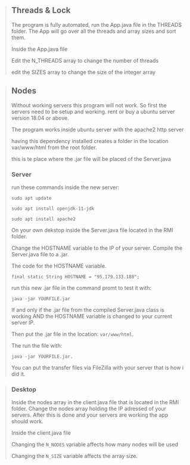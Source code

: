 >## Threads & Lock
>
>The program is fully automated, run the App.java file in the THREADS folder. The App will go over all the threads and array sizes and sort them.
>
>Inside the App.java file
>
>Edit the N_THREADS array to change the number of threads
>
>edit the SIZES array to change the size of the integer array 

>## Nodes
>Without working servers this program will not work. So first the servers need to be setup and working. rent or buy a ubuntu server version 18.04 or above.
> 
> The program works inside ubuntu server with the apache2 http server 
> 
> having this dependency installed creates a folder in the location var/www/html from the root folder.
> 
> this is te place where the .jar file will be placed of the Server.java
>
>### Server
>run these commands inside the new server:
>
>``sudo apt update``
>
>``sudo apt install openjdk-11-jdk``
>
>``sudo apt install apache2``
>
>On your own dekstop inside the Server.java file located in the RMI folder. 
> 
> Change the HOSTNAME variable to the IP of your server. Compile the Server.java file to a .jar.
> 
> The code for the HOSTNAME variable.
> 
> ``final static String HOSTNAME = "95.179.133.188";``
>
>run this new .jar file in the command promt to test it with:
>
>``java -jar YOURFILE.jar``
>
>If and only if the .jar file from the compiled Server.java class is working AND the HOSTNAME variable is changed to your current server IP. 
>
>Then put the .jar file in the location: ``var/www/html``. 
>
>The run the file with:
>
>``java -jar YOURFILE.jar.``
>
>You can put the transfer files via FileZilla with your server that is how i did it.


>### Desktop
>Inside the nodes array in the client.java file that is located in the RMI folder. Change the nodes array holding the IP adressed of your servers. After this is done and your servers are working the app should work.
>
>Inside the client.java file
>
>Changing the ``N_NODES`` variable affects how many nodes will be used
>
>Changing the ``N_SIZE`` variable affects the array size.


